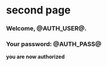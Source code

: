 # second page


### Welcome, @AUTH_USER@.

### Your password: @AUTH_PASS@

**you are now authorized**
